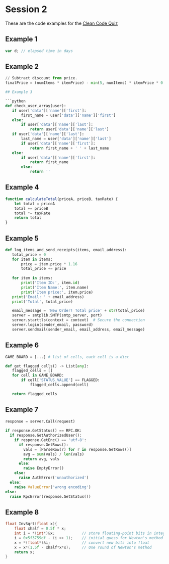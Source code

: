 # Session 2
These are the code examples for the [Clean Code Quiz](https://docs.google.com/forms/d/1mgwag0RiKLELmxFwQkzuxUDyMZ0QVKZWWnBi9Eo5Tqg/viewform)

## Example 1

```javascript
var d; // elapsed time in days
```


## Example 2

```python
// Subtract discount from price.
finalPrice = (numItems * itemPrice) - min(5, numItems) * itemPrice * 0.1

## Example 3

```python
def check_user_array(user):
   if user['data']['name']['first']:
       first_name = user['data']['name']['first']
   else:
       if user['data']['name']['last']:
           return user['data']['name']['last']
   if user['data']['name']['last']:
       last_name = user['data']['name']['last']
       if user['data']['name']['first']:
           return first_name + ' ' + last_name
   else:
       if user['data']['name']['first']:
           return first_name
       else:
           return ''
```


## Example 4

```javascript
function calculateTotal(priceA, priceB, taxRate) {
    let total = priceA
    total += priceB
    total *= taxRate
    return total
}
```


## Example 5

```python
def log_items_and_send_receipts(items, email_address):
   total_price = 0
   for item in items:
       price = item.price * 1.16
       total_price += price
   
   for item in items:
       print('Item ID:', item.id)
       print('Item Name:', item.name)
       print('Item price:', item.price)
   print('Email: ' + email_address)
   print('Total', total_price)

   email_message = 'New Order! Total price' + str(total_price)
   server = smtplib.SMTP(smtp_server, port)
   server.starttls(context = context)  # Secure the connection
   server.login(sender_email, password)
   server.sendmail(sender_email, email_address, email_message)
```


## Example 6

```python
GAME_BOARD = [...] # list of cells, each cell is a dict

def get_flagged_cells() -> List[any]:
   flagged_cells = []
   for cell in GAME_BOARD:
       if cell['STATUS_VALUE'] == FLAGGED:
           flagged_cells.append(cell)

   return flagged_cells
```


## Example 7

```python
response = server.Call(request)
 
if response.GetStatus() == RPC.OK:
  if response.GetAuthorizedUser():
    if response.GetEnc() == 'utf-8':
      if response.GetRows():
        vals = [ParseRow(r) for r in response.GetRows()]
        avg = sum(vals) / len(vals)
        return avg, vals
      else:
        raise EmptyError()
    else:
      raise AuthError('unauthorized')
  else:
    raise ValueError('wrong encoding')
else:
  raise RpcError(response.GetStatus())
```


## Example 8

```C
float InvSqrt(float x){
    float xhalf = 0.5f * x;
    int i = *(int*)&x;            // store floating-point bits in integer
    i = 0x5f3759df - (i >> 1);    // initial guess for Newton's method
    x = *(float*)&i;              // convert new bits into float
    x = x*(1.5f - xhalf*x*x);     // One round of Newton's method
    return x;
}
